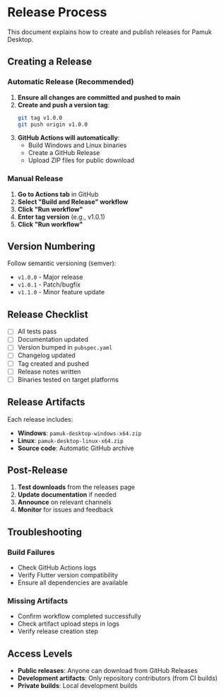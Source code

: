 # Release Process

This document explains how to create and publish releases for Pamuk Desktop.

## Creating a Release

### Automatic Release (Recommended)

1. **Ensure all changes are committed and pushed to main**
2. **Create and push a version tag**:
   ```bash
   git tag v1.0.0
   git push origin v1.0.0
   ```
3. **GitHub Actions will automatically**:
   - Build Windows and Linux binaries
   - Create a GitHub Release
   - Upload ZIP files for public download

### Manual Release

1. **Go to Actions tab** in GitHub
2. **Select "Build and Release" workflow**
3. **Click "Run workflow"**
4. **Enter tag version** (e.g., v1.0.1)
5. **Click "Run workflow"**

## Version Numbering

Follow semantic versioning (semver):
- `v1.0.0` - Major release
- `v1.0.1` - Patch/bugfix
- `v1.1.0` - Minor feature update

## Release Checklist

- [ ] All tests pass
- [ ] Documentation updated
- [ ] Version bumped in `pubspec.yaml`
- [ ] Changelog updated
- [ ] Tag created and pushed
- [ ] Release notes written
- [ ] Binaries tested on target platforms

## Release Artifacts

Each release includes:
- **Windows**: `pamuk-desktop-windows-x64.zip`
- **Linux**: `pamuk-desktop-linux-x64.zip`
- **Source code**: Automatic GitHub archive

## Post-Release

1. **Test downloads** from the releases page
2. **Update documentation** if needed
3. **Announce** on relevant channels
4. **Monitor** for issues and feedback

## Troubleshooting

### Build Failures
- Check GitHub Actions logs
- Verify Flutter version compatibility
- Ensure all dependencies are available

### Missing Artifacts
- Confirm workflow completed successfully
- Check artifact upload steps in logs
- Verify release creation step

## Access Levels

- **Public releases**: Anyone can download from GitHub Releases
- **Development artifacts**: Only repository contributors (from CI builds)
- **Private builds**: Local development builds
